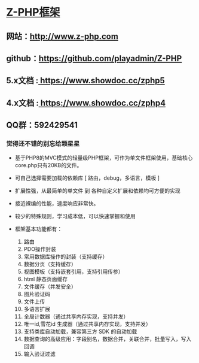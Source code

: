 # [Z-PHP框架](http://www.z-php.com)
## 网站：<a href="http://www.z-php.com/" target="_blank">http://www.z-php.com</a>
## github：<a href="https://github.com/playadmin/Z-PHP" target="_blank">https://github.com/playadmin/Z-PHP</a>
## 5.x文档 :<a href="https://www.showdoc.cc/zphp4" target="_blank"> https://www.showdoc.cc/zphp5</a>
## 4.x文档 :<a href="https://www.showdoc.cc/zphp4" target="_blank"> https://www.showdoc.cc/zphp4</a>
## QQ群：592429541
### 觉得还不错的别忘给颗星星

- 基于PHP8的MVC模式的轻量级PHP框架，可作为单文件框架使用，基础核心core.php只有20KB的文件。
- 可自己选择需要加载的依赖库 [ 路由，debug，多语言，模板 ]
- 扩展性强，从最简单的单文件 到 各种自定义扩展和依赖均可方便的实现

- 接近裸编的性能，速度响应非常快。
- 较少的特殊规则，学习成本低，可以快速掌握和使用

- 框架基本功能都有：
    1. 路由
    2. PDO操作封装
    3. 常用数据库操作的封装（支持缓存）
    4. 数据分页（支持缓存）
    5. 视图模板（支持嵌套引用，支持引用传参）
    6. html 静态页面缓存
    7. 文件缓存（并发安全）
    8. 图片验证码
    9. 文件上传
    10. 多语言扩展
    11. 全局计数器（通过共享内存实现，支持并发）
    12. 唯一id,雪花id 生成器（通过共享内存实现，支持并发）
    13. 支持类库自动加载，兼容第三方 SDK 的自动加载
    14. 数据查询的高级应用：字段别名，数据合并，关联合并，批量写入，写入回调
    15. 输入验证过滤

